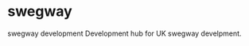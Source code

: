 # <a hreaf="https://www.theswegwayshop.co.uk/">swegway</a>
swegway development
Development hub for UK <a hreaf="https://www.theswegwayshop.co.uk/">swegway</a> develpment.
